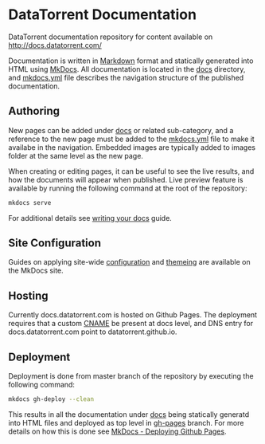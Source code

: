 # DataTorrent Documentation

DataTorrent documentation repository for content available on http://docs.datatorrent.com/

Documentation is written in [Markdown](https://guides.github.com/features/mastering-markdown/) format and statically generated into HTML using [MkDocs](http://www.mkdocs.org/).  All documentation is located in the [docs](docs) directory, and [mkdocs.yml](mkdocs.yml) file describes the navigation structure of the published documentation.

## Authoring

New pages can be added under [docs](docs) or related sub-category, and a reference to the new page must be added to the [mkdocs.yml](mkdocs.yml) file to make it availabe in the navigation.  Embedded images are typically added to images folder at the same level as the new page.

When creating or editing pages, it can be useful to see the live results, and how the documents will appear when published.  Live preview feature is available by running the following command at the root of the repository:

```bash
mkdocs serve
```

For additional details see [writing your docs](http://www.mkdocs.org/user-guide/writing-your-docs/) guide.

## Site Configuration

Guides on applying site-wide [configuration](http://www.mkdocs.org/user-guide/configuration/) and [themeing](http://www.mkdocs.org/user-guide/styling-your-docs/) are available on the MkDocs site.

## Hosting

Currently docs.datatorrent.com is hosted on Github Pages.  The deployment requires that a custom [CNAME](docs/CNAME) be present at docs level, and DNS entry for docs.datatorrent.com point to datatorrent.github.io.

## Deployment

Deployment is done from master branch of the repository by executing the following command:

```bash
mkdocs gh-deploy --clean
```

This results in all the documentation under [docs](docs) being statically generatd into HTML files and deployed as top level in [gh-pages](https://github.com/DataTorrent/docs/tree/gh-pages) branch.  For more details on how this is done see [MkDocs - Deploying Github Pages](http://www.mkdocs.org/user-guide/deploying-your-docs/#github-pages).



